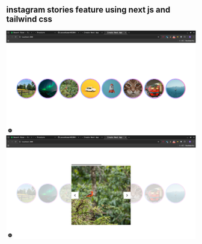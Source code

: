 ## instagram stories feature using next js and tailwind css
![banner](https://github.com/pavanKumarKR2000/instagram-stories/blob/main/screenshots/Screenshot%20from%202025-06-06%2009-58-52.png?raw=true)
![banner](https://github.com/pavanKumarKR2000/instagram-stories/blob/main/screenshots/Screenshot%20from%202025-06-06%2009-59-00.png?raw=true)
